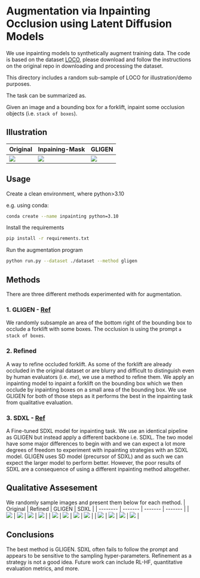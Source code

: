 # Augmentation via Inpainting Occlusion using Latent Diffusion Models

We use inpainting models to synthetically augment training data. The code is based on the dataset [LOCO](https://github.com/tum-fml/loco), please download and follow the instructions on the original repo in downloading and processing the dataset.

This directory includes a random sub-sample of LOCO for illustration/demo purposes.

The task can be summarized as.

Given an image and a bounding box for a forklift, inpaint some occlusion objects (i.e. `stack of boxes`).

## Illustration
| Original    | Inpaining-Mask | GLIGEN |
| -------- | ------- | ------- |
| ![](assets/original.jpg)  | ![](assets/mask.jpg)    | ![](assets/gligen.jpg)    |

## Usage

Create a clean environment, where python>3.10

e.g. using conda:

```bash
conda create --name inpainting python=3.10
```

Install the requirements

```bash
pip install -r requirements.txt
```

Run the augmentation program

```bash
python run.py --dataset ./dataset --method gligen
```

## Methods

There are three different methods experimented with for augmentation.

### 1. GLIGEN - [Ref](https://arxiv.org/abs/2301.07093)
We randomly subsample an area of the bottom right of the bounding box to occlude a forklift with some boxes. The occlusion is using the prompt `a stack of boxes`.

### 2. Refined
A way to refine occluded forklift. As some of the forklift are already occluded in the original dataset or are blurry and difficult to distinguish even by human evaluators (i.e. *me*), we use a method to refine them. We apply an inpainting model to inpaint a forklift on the bounding box which we then occlude by inpainting boxes on a small area of the bounding box. We use GLIGEN for both of those steps as it performs the best in the inpainting task from qualitative evaluation.

### 3. SDXL - [Ref](https://huggingface.co/diffusers/stable-diffusion-xl-1.0-inpainting-0.1)
A Fine-tuned SDXL model for inpainting task. We use an identical pipeline as GLIGEN but instead apply a different backbone i.e. SDXL. The two model have some major differences to begin with and we can expect a lot more degrees of freedom to experiment with inpainting strategies with an SDXL model. GLIGEN uses SD model (precursor of SDXL) and as such we can expect the larger model to perform better. However, the poor results of SDXL are a consequence of using a different inpainting method altogether.

## Qualitative Assesement

We randomly sample images and present them below for each method.
| Original    | Refined | GLIGEN | SDXL |
| -------- | ------- | ------- | ------- |
| ![](dataset/forklifts/1579166111.642389.jpg)  | ![](dataset/augmented-forklifts-refined/1579166111.642389.jpg)     | ![](dataset/augmented-forklifts-gligen/1579166111.642389.jpg)     | ![](dataset/augmented-forklifts-sdxl/1579166111.642389.jpg)     |
| ![](dataset/forklifts/1574675147.9261312.jpg)  | ![](dataset/augmented-forklifts-refined/1574675147.9261312.jpg)     | ![](dataset/augmented-forklifts-gligen/1574675147.9261312.jpg)     | ![](dataset/augmented-forklifts-sdxl/1574675147.9261312.jpg)     |
| ![](dataset/forklifts/509631443,9388.jpg)  | ![](dataset/augmented-forklifts-refined/509631443,9388.jpg)     | ![](dataset/augmented-forklifts-gligen/509631443,9388.jpg)     | ![](dataset/augmented-forklifts-sdxl/509631443,9388.jpg)     |


## Conclusions
The best method is GLIGEN. SDXL often fails to follow the prompt and appears to be sensitive to the sampling hyper-parameters. Refinement as a strategy is not a good idea. Future work can include RL-HF, quantitative evaluation metrics, and more.